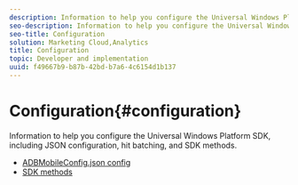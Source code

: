 ```yaml
---
description: Information to help you configure the Universal Windows Platform SDK, including JSON configuration, hit batching, and SDK methods.
seo-description: Information to help you configure the Universal Windows Platform SDK, including JSON configuration, hit batching, and SDK methods.
seo-title: Configuration
solution: Marketing Cloud,Analytics
title: Configuration
topic: Developer and implementation
uuid: f49667b9-b87b-42bd-b7a6-4c6154d1b137
---
```


# Configuration{#configuration}

Information to help you configure the Universal Windows Platform SDK, including JSON configuration, hit batching, and SDK methods.

* [ADBMobileConfig.json config](/help/universal-windows/c-configuration/c.json.md)
* [SDK methods](/help/universal-windows/c-configuration/methods.md)
